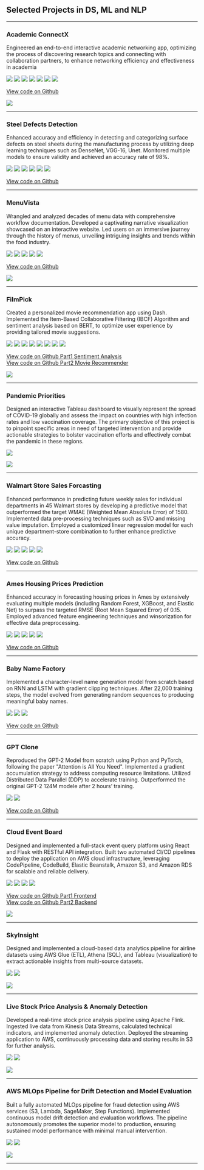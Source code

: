 ## Selected Projects in DS, ML and NLP

---

### Academic ConnectX

Engineered an end-to-end interactive academic networking app, optimizing the process of discovering research topics and connecting with collaboration partners, to enhance networking efficiency and effectiveness in academia

[![](https://img.shields.io/badge/Plotly-white?logo=Plotly)](#) [![](https://img.shields.io/badge/MySQL-white?logo=MySQL)](#) [![](https://img.shields.io/badge/MongoDB-white?logo=MongoDB)](#) [![](https://img.shields.io/badge/Neo4j-white?logo=Neo4j)](#) [![](https://img.shields.io/badge/Pandas-white?logo=Pandas)](#) [![](https://img.shields.io/badge/Bootstrap-white?logo=Bootstrap)](#) [![](https://img.shields.io/badge/Cytoscape-white?logo=Cytoscape)](#) 

[View code on Github](https://github.com/minjiefu/Academic-ConnectX2) 

<img src="images/academic_connectX.png?raw=true" />

---
### Steel Defects Detection

Enhanced accuracy and efficiency in detecting and categorizing surface defects on steel sheets during the manufacturing process by utilizing deep learning techniques such as DenseNet, VGG-16, Unet. Monitored multiple models to ensure validity and achieved an accuracy rate of 98%.


[![](https://img.shields.io/badge/Python-white?logo=Python)](#) [![](https://img.shields.io/badge/Tensorflow-white?logo=Tensorflow)](#) [![](https://img.shields.io/badge/Numpy-white?logo=Numpy)](#) [![](https://img.shields.io/badge/Pandas-white?logo=Pandas)](#) [![](https://img.shields.io/badge/Jupyter-white?logo=Jupyter)](#) [![](https://img.shields.io/badge/scikit--learn-white?logo=scikit--learn)](#)


[View code on Github](https://github.com/minjiefu/Steel-Defects-Detection) 

---


### MenuVista

Wrangled and analyzed decades of menu data with comprehensive workflow documentation. Developed a captivating narrative visualization showcased on an interactive website. Led users on an immersive journey through the history of menus, unveiling intriguing insights and trends within the food industry.

[![](https://img.shields.io/badge/PostgreSQL-white?logo=PostgreSQL)](#) [![](https://img.shields.io/badge/D3-white?logo=D3)](#) [![](https://img.shields.io/badge/OpenRefine-white?logo=OpenRefine)](#) [![](https://img.shields.io/badge/OR2YWTool-white?logo=OR2YWTool)](#) [![](https://img.shields.io/badge/yesWorkflow-white?logo=yesWorkflow)](#)

[View code on Github](https://github.com/minjiefu/MenuVista) 

<img src="images/MenuVista.png?raw=true" />

---

### FilmPick

Created a personalized movie recommendation app using Dash. Implemented the Item-Based Collaborative Filtering (IBCF) Algorithm and sentiment analysis based on BERT, to optimize user experience by providing tailored movie suggestions.

[![](https://img.shields.io/badge/Plotly-white?logo=Plotly)](#) [![](https://img.shields.io/badge/Python-white?logo=Python)](#) [![](https://img.shields.io/badge/Numpy-white?logo=Numpy)](#) [![](https://img.shields.io/badge/Pandas-white?logo=Pandas)](#) [![](https://img.shields.io/badge/HuggingFace_Transformers-white?logo=huggingface)](#) [![](https://img.shields.io/badge/HTML-white?logo=Html)](#) [![](https://img.shields.io/badge/Jupyter-white?logo=Jupyter)](#) [![](https://img.shields.io/badge/scikit--learn-white?logo=scikit--learn)](#) 

[View code on Github Part1 Sentiment Analysis](https://github.com/minjiefu/FilmPick-Part1) <br>
[View code on Github Part2 Movie Recommender](https://github.com/minjiefu/FilmPick-Part2) 

<img src="images/FilmPick.png?raw=true" />

---
### Pandemic Priorities

Designed an interactive Tableau dashboard to visually represent the spread of COVID-19 globally and assess the impact on countries with high infection rates and low vaccination coverage. The primary objective of this project is to pinpoint specific areas in need of targeted intervention and provide actionable strategies to bolster vaccination efforts and effectively combat the pandemic in these regions.

[![](https://img.shields.io/badge/Tableau-white?logo=Tableau)](#) 

<img src="images/PandemicPriorities.png?raw=true" />

---
### Walmart Store Sales Forcasting

Enhanced performance in predicting future weekly sales for individual departments in 45 Walmart stores by developing a predictive model that outperformed the target WMAE (Weighted Mean Absolute Error) of 1580. Implemented data pre-processing techniques such as SVD and missing value imputation. Employed a customized linear regression model for each unique department-store combination to further enhance predictive accuracy.
‭

[![](https://img.shields.io/badge/Python-white?logo=Python)](#) [![](https://img.shields.io/badge/Numpy-white?logo=Numpy)](#) [![](https://img.shields.io/badge/Pandas-white?logo=Pandas)](#) [![](https://img.shields.io/badge/Jupyter-white?logo=Jupyter)](#) [![](https://img.shields.io/badge/scikit--learn-white?logo=scikit--learn)](#) 


[View code on Github](https://github.com/minjiefu/Walmart-Store-Sales-Forcasting) 

---
### Ames Housing Prices Prediction

Enhanced accuracy in forecasting housing prices in Ames by extensively evaluating multiple models (including Random Forest, XGBoost, and Elastic Net) to surpass the targeted RMSE (Root Mean Squared Error) of 0.15. Employed advanced feature engineering techniques and winsorization for effective data preprocessing.
‭

[![](https://img.shields.io/badge/Python-white?logo=Python)](#) [![](https://img.shields.io/badge/Numpy-white?logo=Numpy)](#) [![](https://img.shields.io/badge/Pandas-white?logo=Pandas)](#) [![](https://img.shields.io/badge/Jupyter-white?logo=Jupyter)](#) [![](https://img.shields.io/badge/scikit--learn-white?logo=scikit--learn)](#) 


[View code on Github](https://github.com/minjiefu/Ames-Housing-Prices-Prediction) 

---
### Baby Name Factory

Implemented a character-level name generation model from scratch based on RNN and LSTM with gradient clipping techniques. After 22,000 training steps, the model evolved from generating random sequences to producing meaningful baby names.

[![](https://img.shields.io/badge/Python-white?logo=Python)](#) [![](https://img.shields.io/badge/Numpy-white?logo=Numpy)](#) [![](https://img.shields.io/badge/Tensorflow-white?logo=Tensorflow)](#)


[View code on Github](https://github.com/minjiefu/Baby-Name-Factory) 

---
### GPT Clone

Reproduced the GPT-2 Model from scratch using Python and PyTorch, following the paper "Attention is All You Need". Implemented a gradient accumulation strategy to address computing resource limitations. Utilized Distributed Data Parallel (DDP) to accelerate training. Outperformed the original GPT-2 124M modele after 2 hours’ training.


[![](https://img.shields.io/badge/Python-white?logo=Python)](#) [![](https://img.shields.io/badge/Pytorch-white?logo=Pytorch)](#) 


[View code on Github](https://github.com/minjiefu/GPT-Clone) 

---

### Cloud Event Board

Designed and implemented a full-stack event query platform using React and Flask with RESTful API integration. Built two automated CI/CD pipelines to deploy the application on AWS cloud infrastructure, leveraging CodePipeline, CodeBuild, Elastic Beanstalk, Amazon S3, and Amazon RDS for scalable and reliable delivery.

[![](https://img.shields.io/badge/AWS-white?logo=AWS)](#) [![](https://img.shields.io/badge/Flask-white?logo=Flask)](#) [![](https://img.shields.io/badge/React-white?logo=React)](#) [![](https://img.shields.io/badge/Python-white?logo=Python)](#) 


[View code on Github Part1 Frontend](https://github.com/minjiefu/aws-Full-Stack-Event-Board-frontendrepo) <br>
[View code on Github Part2 Backend](https://github.com/minjiefu/aws-Full-Stack-Event-Board-backendrepo) 

<img src="images/CloudEventBoard.png?raw=true" />

---

### SkyInsight

Designed and implemented a cloud-based data analytics pipeline for airline datasets using AWS Glue (ETL), Athena (SQL), and Tableau (visualization) to extract actionable insights from multi-source datasets.

[![](https://img.shields.io/badge/AWS-white?logo=AWS)](#) [![](https://img.shields.io/badge/Tableau-white?logo=Tableau)](#) 

<img src="images/SkyInsight.png?raw=true" />

---

### Live Stock Price Analysis & Anomaly Detection

Developed a real-time stock price analysis pipeline using Apache Flink. Ingested live data from Kinesis Data Streams, calculated technical indicators, and implemented anomaly detection. Deployed the streaming application to AWS, continuously processing data and storing results in S3 for further analysis.

[![](https://img.shields.io/badge/AWS-white?logo=AWS)](#) [![](https://img.shields.io/badge/PyFlink-white?logo=PyFlink)](#) 

<img src="images/LiveStock.png?raw=true" />

---

### AWS MLOps Pipeline for Drift Detection and Model Evaluation

Built a fully automated MLOps pipeline for fraud detection using AWS services (S3, Lambda, SageMaker, Step Functions). Implemented continuous model drift detection and evaluation workflows. The pipeline autonomously promotes the superior model to production, ensuring sustained model performance with minimal manual intervention.

[![](https://img.shields.io/badge/AWS-white?logo=AWS)](#) [![](https://img.shields.io/badge/Python-white?logo=Python)](#) 

<img src="images/Drift2.png?raw=true" />

---
